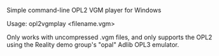 Simple command-line OPL2 VGM player for Windows

Usage: opl2vgmplay <filename.vgm>

Only works with uncompressed .vgm files, and only supports the OPL2 using the Reality demo group's "opal" Adlib OPL3 emulator.

